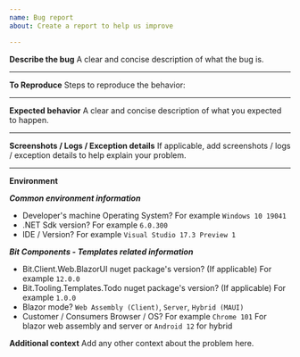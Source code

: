 ```yaml
---
name: Bug report
about: Create a report to help us improve

---
```


**Describe the bug**
A clear and concise description of what the bug is.

---

**To Reproduce**
Steps to reproduce the behavior:

---

**Expected behavior**
A clear and concise description of what you expected to happen.

---

**Screenshots / Logs / Exception details**
If applicable, add screenshots / logs / exception details to help explain your problem.

---

**Environment**

***Common environment information***
- Developer's machine Operating System? For example `Windows 10 19041`
- .NET Sdk version? For example `6.0.300`
- IDE / Version? For example `Visual Studio 17.3 Preview 1`

***Bit Components - Templates related information***
- Bit.Client.Web.BlazorUI nuget package's version? (If applicable) For example `12.0.0`
- Bit.Tooling.Templates.Todo nuget package's version? (If applicable) For example `1.0.0`
- Blazor mode? `Web Assembly (Client)`, `Server`, `Hybrid (MAUI)`
- Customer / Consumers Browser / OS? For example `Chrome 101` For blazor web assembly and server or `Android 12` for hybrid


**Additional context**
Add any other context about the problem here.
